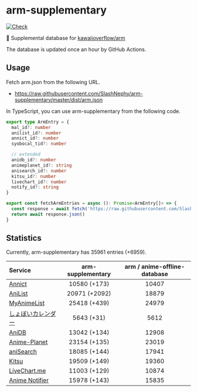 # arm-supplementary

[![Check](https://github.com/SlashNephy/arm-supplementary/actions/workflows/check-node.yml/badge.svg)](https://github.com/SlashNephy/arm-supplementary/actions/workflows/check-node.yml)

💊 Supplemental database for [kawaiioverflow/arm](https://github.com/kawaiioverflow/arm)

The database is updated once an hour by GitHub Actions.

## Usage

Fetch arm.json from the following URL.

- https://raw.githubusercontent.com/SlashNephy/arm-supplementary/master/dist/arm.json

In TypeScript, you can use arm-supplementary from the following code.

```TypeScript
export type ArmEntry = {
  mal_id?: number
  anilist_id?: number
  annict_id?: number
  syobocal_tid?: number

  // extended
  anidb_id?: number
  animeplanet_id?: string
  anisearch_id?: number
  kitsu_id?: number
  livechart_id?: number
  notify_id?: string
}

export const fetchArmEntries = async (): Promise<ArmEntry[]> => {
  const response = await fetch('https://raw.githubusercontent.com/SlashNephy/arm-supplementary/master/dist/arm.json')
  return await response.json()
}
```

## Statistics

Currently, arm-supplementary has 35961 entries (+6959).

| Service                                     | arm-supplementary | arm / anime-offline-database |
| :------------------------------------------ | :---------------: | :--------------------------: |
| [Annict](https://annict.com)                |   10580 (+173)    |            10407             |
| [AniList](https://anilist.co)               |   20971 (+2092)   |            18879             |
| [MyAnimeList](https://myanimelist.net)      |   25418 (+439)    |            24979             |
| [しょぼいカレンダー](https://cal.syoboi.jp) |    5643 (+31)     |             5612             |
| [AniDB](https://anidb.net)                  |   13042 (+134)    |            12908             |
| [Anime-Planet](https://anime-planet.com)    |   23154 (+135)    |            23019             |
| [aniSearch](https://anisearch.com)          |   18085 (+144)    |            17941             |
| [Kitsu](https://kitsu.io)                   |   19509 (+149)    |            19360             |
| [LiveChart.me](https://livechart.me)        |   11003 (+129)    |            10874             |
| [Anime Notifier](https://notify.moe)        |   15978 (+143)    |            15835             |
